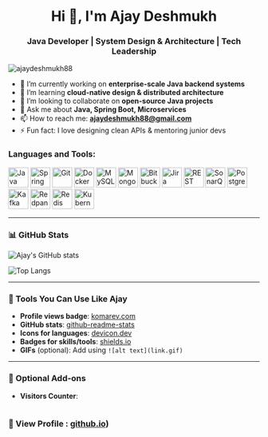 <h1 align="center">Hi 👋, I'm Ajay Deshmukh</h1>
<h3 align="center">Java Developer | System Design & Architecture | Tech Leadership</h3>

<p align="left"> <img src="https://komarev.com/ghpvc/?username=ajaydeshmukh88&label=Profile%20views&color=0e75b6&style=flat" alt="ajaydeshmukh88" /> </p>

- 🔭 I’m currently working on **enterprise-scale Java backend systems**
- 🌱 I’m learning **cloud-native design & distributed architecture**
- 👯 I’m looking to collaborate on **open-source Java projects**
- 💬 Ask me about **Java, Spring Boot, Microservices**
- 📫 How to reach me: **ajaydeshmukh88@gmail.com**
- ⚡ Fun fact: I love designing clean APIs & mentoring junior devs

<h3 align="left">Languages and Tools:</h3>
<p align="left">
  <a href="https://www.java.com/" target="_blank"><img src="https://cdn.jsdelivr.net/gh/devicons/devicon/icons/java/java-original.svg" alt="Java" width="40" height="40"/></a>
  <a href="https://spring.io/" target="_blank"><img src="https://cdn.jsdelivr.net/gh/devicons/devicon/icons/spring/spring-original.svg" alt="Spring" width="40" height="40"/></a>
  <a href="https://git-scm.com/" target="_blank"><img src="https://www.vectorlogo.zone/logos/git-scm/git-scm-icon.svg" alt="Git" width="40" height="40"/></a>
  <a href="https://www.docker.com/" target="_blank"><img src="https://cdn.jsdelivr.net/gh/devicons/devicon/icons/docker/docker-original.svg" alt="Docker" width="40" height="40"/></a>
  <a href="https://www.mysql.com/" target="_blank"><img src="https://cdn.jsdelivr.net/gh/devicons/devicon/icons/mysql/mysql-original.svg" alt="MySQL" width="40" height="40"/></a>
  <a href="https://www.mongodb.com/" target="_blank"><img src="https://cdn.jsdelivr.net/gh/devicons/devicon/icons/mongodb/mongodb-original.svg" alt="MongoDB" width="40" height="40"/></a>
  <a href="https://bitbucket.org/" target="_blank"><img src="https://www.vectorlogo.zone/logos/bitbucket/bitbucket-icon.svg" alt="Bitbucket" width="40" height="40"/></a>
  <a href="https://www.atlassian.com/software/jira" target="_blank"><img src="https://cdn.worldvectorlogo.com/logos/jira-1.svg" alt="Jira" width="40" height="40"/></a>
  <a href="https://restfulapi.net/" target="_blank"><img src="https://img.icons8.com/external-flaticons-lineal-color-flat-icons/64/000000/external-api-web-flaticons-lineal-color-flat-icons.png" alt="REST APIs" width="40" height="40"/></a>
  <a href="https://www.sonarsource.com/products/sonarqube/" target="_blank"><img src="https://cdn.worldvectorlogo.com/logos/sonarqube.svg" alt="SonarQube" width="40" height="40"/></a>
  <a href="https://www.postgresql.org/" target="_blank"><img src="https://cdn.jsdelivr.net/gh/devicons/devicon/icons/postgresql/postgresql-original.svg" alt="PostgreSQL" width="40" height="40"/></a>
  <a href="https://kafka.apache.org/" target="_blank"><img src="https://cdn.jsdelivr.net/gh/devicons/devicon/icons/apachekafka/apachekafka-original.svg" alt="Kafka" width="40" height="40"/></a>
  <a href="https://redpanda.com/" target="_blank"><img src="https://avatars.githubusercontent.com/u/72295966?s=200&v=4" alt="Redpanda" width="40" height="40"/></a>
  <a href="https://redis.io/" target="_blank"><img src="https://cdn.jsdelivr.net/gh/devicons/devicon/icons/redis/redis-original.svg" alt="Redis" width="40" height="40"/></a>
  <a href="https://kubernetes.io/" target="_blank"><img src="https://cdn.jsdelivr.net/gh/devicons/devicon/icons/kubernetes/kubernetes-plain.svg" alt="Kubernetes" width="40" height="40"/></a>
</p>

---

### 📊 GitHub Stats

![Ajay's GitHub stats](https://github-readme-stats.vercel.app/api?username=ajaydeshmukh88&show_icons=true&locale=en)

![Top Langs](https://github-readme-stats.vercel.app/api/top-langs/?username=ajaydeshmukh88&layout=compact)

---

### 🧰 Tools You Can Use Like Ajay

- **Profile views badge**: [komarev.com](https://komarev.com/ghpvc/)
- **GitHub stats**: [github-readme-stats](https://github.com/anuraghazra/github-readme-stats)
- **Icons for languages**: [devicon.dev](https://devicon.dev)
- **Badges for skills/tools**: [shields.io](https://shields.io)
- **GIFs** (optional): Add using `![alt text](link.gif)`

---

### 🔗 Optional Add-ons

- **Visitors Counter**:  
  ```markdown
### 🔗 View Profile :  [github.io](https://ajaydeshmukh88.github.io/My-Profile/))



